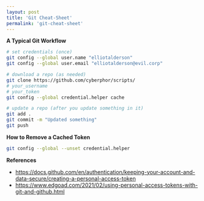 ```yaml
---
layout: post
title: 'Git Cheat-Sheet'
permalink: 'git-cheat-sheet'
---
```


**A Typical Git Workflow**
```bash
# set credentials (once)
git config --global user.name "elliotalderson"
git config --global user.email "elliotalderson@evil.corp"

# download a repo (as needed)
git clone https://github.com/cyberphor/scripts/
# your_username
# your_token
git config --global credential.helper cache

# update a repo (after you update something in it)
git add .
git commit -m "Updated something"
git push
```

**How to Remove a Cached Token**
```bash
git config --global --unset credential.helper
```

**References**  
* https://docs.github.com/en/authentication/keeping-your-account-and-data-secure/creating-a-personal-access-token
* https://www.edgoad.com/2021/02/using-personal-access-tokens-with-git-and-github.html
